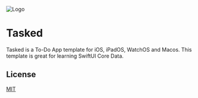 
![Logo](https://dev-to-uploads.s3.amazonaws.com/uploads/articles/th5xamgrr6se0x5ro4g6.png)


# Tasked

Tasked is a To-Do App template for iOS, iPadOS, WatchOS and Macos.
This template is great for learning SwiftUI Core Data.


## License

[MIT](https://github.com/kilianbalaguer/Tasked/blob/main/LICENSE)

